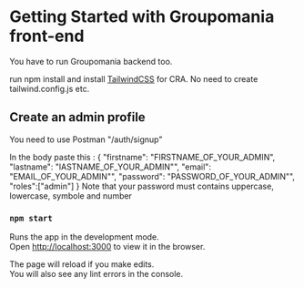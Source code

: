 # Getting Started with Groupomania front-end

You have to run Groupomania backend too.

run npm install and install [TailwindCSS](https://tailwindcss.com/docs/guides/create-react-app) for CRA.
No need to create tailwind.config.js etc.


## Create an admin profile

You need to use Postman "/auth/signup"

In the body paste this :
{
    "firstname": "FIRSTNAME_OF_YOUR_ADMIN",
    "lastname": "lASTNAME_OF_YOUR_ADMIN"",
    "email": "EMAIL_OF_YOUR_ADMIN"",
    "password": "PASSWORD_OF_YOUR_ADMIN"",
    "roles":["admin"]
}
Note that your password must contains uppercase, lowercase, symbole and number

### `npm start`

Runs the app in the development mode.\
Open [http://localhost:3000](http://localhost:3000) to view it in the browser.

The page will reload if you make edits.\
You will also see any lint errors in the console.

